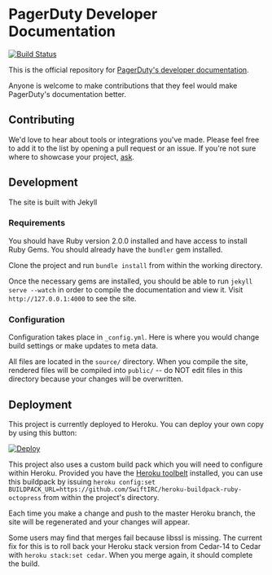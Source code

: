 # PagerDuty Developer Documentation

[![Build Status](https://travis-ci.org/PagerDuty/devdocs.png)](https://travis-ci.org/PagerDuty/devdocs)

This is the official repository for [PagerDuty's developer documentation](https://developer.pagerduty.com).

Anyone is welcome to make contributions that they feel would make PagerDuty's documentation better.

## Contributing

We'd love to hear about tools or integrations you've made. Please feel free to add it to the list by opening a pull request or an issue. If you're not sure where to showcase your project, [ask](mailto:developers@pagerduty.com).

## Development

The site is built with Jekyll

### Requirements

You should have Ruby version 2.0.0 installed and have access to install Ruby Gems. You should already have the `bundler` gem installed.

Clone the project and run `bundle install` from within the working directory.

Once the necessary gems are installed, you should be able to run `jekyll serve --watch` in order to compile the documentation and view it. Visit `http://127.0.0.1:4000` to see the site.

### Configuration

Configuration takes place in `_config.yml`. Here is where you would change build settings or make updates to meta data.

All files are located in the `source/` directory. When you compile the site, rendered files will be compiled into `public/` -- do NOT edit files in this directory because your changes will be overwritten.

## Deployment

This project is currently deployed to Heroku. You can deploy your own copy by using this button: 

[![Deploy](https://www.herokucdn.com/deploy/button.png)](https://heroku.com/deploy?template=https://github.com/PagerDuty/devdocs)

This project also uses a custom build pack which you will need to configure within Heroku. Provided you have the [Heroku toolbelt](https://toolbelt.heroku.com/) installed, you can use this buildpack by issuing `heroku config:set BUILDPACK_URL=https://github.com/SwiftIRC/heroku-buildpack-ruby-octopress` from within the project's directory.

Each time you make a change and push to the master Heroku branch, the site will be regenerated and your changes will appear.

Some users may find that merges fail because libssl is missing. The current fix for this is to roll back your Heroku stack version from Cedar-14 to Cedar with `heroku stack:set cedar`. When you merge again, it should complete the build.
